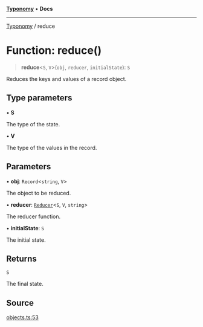 [**Typonomy**](../README.md) • **Docs**

***

[Typonomy](../globals.md) / reduce

# Function: reduce()

> **reduce**\<`S`, `V`\>(`obj`, `reducer`, `initialState`): `S`

Reduces the keys and values of a record object.

## Type parameters

• **S**

The type of the state.

• **V**

The type of the values in the record.

## Parameters

• **obj**: `Record`\<`string`, `V`\>

The object to be reduced.

• **reducer**: [`Reducer`](../type-aliases/Reducer.md)\<`S`, `V`, `string`\>

The reducer function.

• **initialState**: `S`

The initial state.

## Returns

`S`

The final state.

## Source

[objects.ts:53](https://github.com/softcraft-development/typonomy/blob/16e8ada4ce77ce01fea3d62ce7f81f8090c6d1b6/src/objects.ts#L53)
